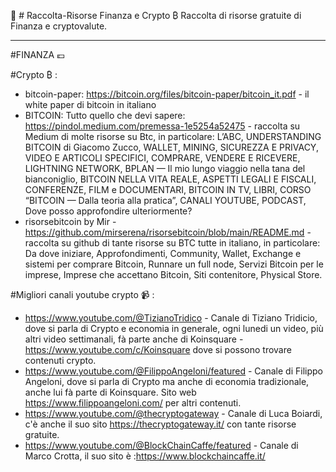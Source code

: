:notebook_with_decorative_cover: # Raccolta-Risorse Finanza e Crypto ₿
Raccolta di risorse gratuite di Finanza e cryptovalute.

-------------------------------------------------------------------------------------------------------------------------------------------------------------------------


#FINANZA :euro:

#Crypto ₿ :
- bitcoin-paper: https://bitcoin.org/files/bitcoin-paper/bitcoin_it.pdf - il white paper di bitcoin in italiano
- BITCOIN: Tutto quello che devi sapere: https://pindol.medium.com/premessa-1e5254a52475 - raccolta su Medium di molte risorse su Btc, in particolare: L’ABC, UNDERSTANDING BITCOIN di Giacomo Zucco, WALLET, MINING, SICUREZZA E PRIVACY, VIDEO E ARTICOLI SPECIFICI, COMPRARE, VENDERE E RICEVERE, LIGHTNING NETWORK, BPLAN — Il mio lungo viaggio nella tana del bianconiglio, BITCOIN NELLA VITA REALE, ASPETTI LEGALI E FISCALI, CONFERENZE, FILM e DOCUMENTARI, BITCOIN IN TV, LIBRI, CORSO “BITCOIN — Dalla teoria alla pratica”, CANALI YOUTUBE, PODCAST, Dove posso approfondire ulteriormente?
- risorsebitcoin by Mir - https://github.com/mirserena/risorsebitcoin/blob/main/README.md - raccolta su github di tante risorse su BTC tutte in italiano, in particolare: Da dove iniziare, Approfondimenti, Community, Wallet, Exchange e sistemi per comprare Bitcoin, Runnare un full node, Servizi Bitcoin per le imprese, Imprese che accettano Bitcoin, Siti contenitore, Physical Store.

#Migliori canali youtube crypto :video_camera:  :
- https://www.youtube.com/@TizianoTridico   - Canale di Tiziano Tridicio, dove si parla di Crypto e economia in generale, ogni lunedi un video, più altri video settimanali, fà parte anche di Koinsquare - https://www.youtube.com/c/Koinsquare dove si possono trovare contenuti crypto.
- https://www.youtube.com/@FilippoAngeloni/featured - Canale di Filippo Angeloni, dove si parla di Crypto ma anche di economia tradizionale, anche lui fà parte di Koinsquare. Sito web https://www.filippoangeloni.com/ per altri contenuti.
- https://www.youtube.com/@thecryptogateway - Canale di Luca Boiardi, c'è anche il suo sito https://thecryptogateway.it/ con tante risorse gratuite.
- https://www.youtube.com/@BlockChainCaffe/featured - Canale di Marco Crotta, il suo sito è :https://www.blockchaincaffe.it/
